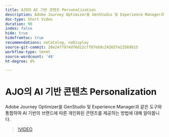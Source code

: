 ```yaml
---
title: AJO의 AI 기반 콘텐츠 Personalization
description: Adobe Journey Optimizer을 GenStudio 및 Experience Manager과 같은 도구와 통합하여 AI 기반의 브랜드에 따른 개인화된 콘텐츠를 제공하는 방법에 대해 알아봅니다.
doc-type: Short Video
duration: 98
index: false
hide: true
hidefromtoc: true
recommendations: noCatalog, noDisplay
source-git-commit: 28e2477974df6d22cff87eb9c242657e23569b15
workflow-type: tm+mt
source-wordcount: '48'
ht-degree: 0%

---
```



# AJO의 AI 기반 콘텐츠 Personalization

Adobe Journey Optimizer을 GenStudio 및 Experience Manager과 같은 도구와 통합하여 AI 기반의 브랜드에 따른 개인화된 콘텐츠를 제공하는 방법에 대해 알아봅니다.

<!-- 62_S520_3442520_97_aipowered-content-personalization-in-ajo -->
>[!VIDEO](https://video.tv.adobe.com/v/3458183/?learn=on&enablevpops=true)
